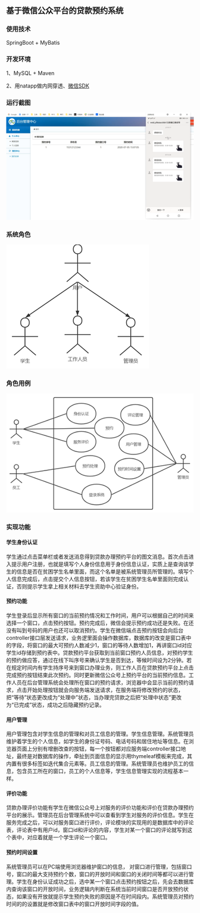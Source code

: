 ## 基于微信公众平台的贷款预约系统

### 使用技术

SpringBoot + MyBatis 

### 开发环境

1、MySQL + Maven

2、用natapp做内网穿透、[微信SDK](https://github.com/Wechat-Group/WxJava)

### 运行截图

![image-20200719183619539](images\image-20200719183619539.png)

### 系统角色

![](\images\image-20200719182524987.png)

### 角色用例

![image-20200719183152340](\images\image-20200719183152340.png)

### 实现功能

#### 学生身份认证

学生通过点击菜单栏或者发送消息得到贷款办理预约平台的图文消息。首次点击进入提示用户注册，也就是填写个人身份信息用于身份信息认证，实质上是查询该学生的信息是否在贫困学生名单里面，而这个名单是被系统管理员所管理的。填写个人信息完成后，点击提交个人信息按钮，若该学生在贫困学生名单里面则完成认证，否则提示学生拿上相关材料去学生资助中心验证身份。

#### 预约功能

学生登录后显示所有窗口的当前预约情况和工作时间，用户可以根据自己的时间来选择一个窗口，点击预约按钮。预约完成后，微信会提示预约成功还是失败。在还没有叫到号码的用户也还可以取消预约。学生在微信端点击预约按钮会向后台controller接口层发送请求，业务逻里面会操作数据库，数据库的改变是窗口表中的字段，将窗口的最大可预约人数减少1，窗口的等待人数增加1，再讲窗口id对应学生id存储到预约表中。贷款预约平台获取到当前窗口预约人员信息，对预约学生的预约做应答，通过在线下叫序号来确认学生是否到达，等候时间设为2分钟。若在规定时间内有学生持序号来到窗口办理业务，则工作人员在贷款预约平台上点击完成预约按钮结束此次预约。同时更新微信公众号上预约平台的当前预约信息。工作人员在后台管理系统会处理所在窗口的预约请求，浏览器中会显示当前的预约请求，点击开始处理按钮就会向服务端发送请求，在服务端将修改预约的状态，把“等待”状态更改成为“处理中”状态，当办理完贷款之后把“处理中状态”更改为“已完成”状态，成功之后隐藏预约记录。

####  用户管理

用户管理包含对学生信息的管理和对员工信息的管理。学生信息管理。系统管理员维护着学生的个人信息，如学生的身份证号码、电话号码和居住地址等信息。在浏览器页面上分别有增删改查的按钮，每一个按钮都对应服务端controller接口地址，最终是对数据库的操作，牵扯到页面信息的显示用thymeleaf模板来完成，其内置有很多标签如迭代集合元素等。员工信息的管理。系统管理员也维护员工的信息，包含员工所在的窗口，员工的个人信息等，学生信息管理实现的流程基本一样。

#### 评价功能

贷款办理评价功能有学生在微信公众号上对服务的评价功能和评价在贷款办理预约平台的展示。管理员在后台管理系统中可以查看到学生对服务的评价信息。学生在服务完成之后，可以对服务窗口进行评价，评论模块的实现用的是数据库中的评论表，评论表中有用户id，窗口id和评论的内容，学生对某一个窗口的评论就写到这个表中，对应着就是一个学生评论一个窗口。

#### 预约时间设置

系统管理员可以在PC端使用浏览器维护窗口的信息， 对窗口进行管理，包括窗口号，窗口的最大支持预约个数，窗口的开放时间和窗口的关闭时间等都可以进行管理。学生在身份认证成功之后，选中某一个窗口点击预约按钮之后，先会去数据库内查询该窗口的开放时间，业务逻辑内判断在系统当前时间窗口是否开放预约状态，如果没有开放就提示学生预约失败的原因是不在时间段内。系统管理员对预约时间的的设置就是修改窗口表中的窗口开放时间字段的值。

